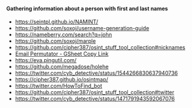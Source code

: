 #### Gathering information about a person with first and last names

- https://seintpl.github.io/NAMINT/
- https://github.com/soxoj/username-generation-guide
- https://nameberry.com/search?q=john
- https://github.com/soxoj/marple
- https://github.com/cipher387/osint_stuff_tool_collection#nicknames
- [Email Permutator - GSheet Copy Link
](https://docs.google.com/spreadsheets/d/1xiCJvbJFlrgoKzr7V35xJRIMUAHNbOwtIWBOxlv-jUY/copy)
- https://eva.pingutil.com/
- https://github.com/megadose/holehe
- https://twitter.com/cyb_detective/status/1544266830637940736
- https://cipher387.github.io/osintmap/
- https://twitter.com/HowToFind_bot
- https://github.com/cipher387/osint_stuff_tool_collection#twitter
- https://twitter.com/cyb_detective/status/1471791943592067076
